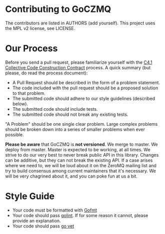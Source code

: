 # Contributing to GoCZMQ

The contributors are listed in AUTHORS (add yourself). This project uses the MPL v2 license, see LICENSE.

# Our Process
Before you send a pull request, please familiarize yourself with the [C4.1 Collective Code Construction Contract](http://rfc.zeromq.org/spec:22) process. A quick summary (but please, do read the process document):
* A Pull Request should be described in the form of a problem statement.
* The code included with the pull request should be a proposed solution to that problem.
* The submitted code should adhere to our style guidelines (described below).
* The submitted code should include tests.
* The submitted code should not break any existing tests.

"A Problem" should be one single clear problem. Large complex problems should be broken down into a series of smaller problems when ever possible.

**Please be aware** that GoCZMQ is **not versioned**. We merge to master. We deploy from master. Master is expected to be working, at all times. We strive to do our very best to never break public API in this library. Changes can be additive, but they can not break the existing API. If a case arises where we need to, we will be loud about it on the ZeroMQ mailing list and try to build consensus among current maintainers that it's necessary. We will be very chagrined about it, and you can poke fun at us a bit.

# Style Guide
* Your code must be formatted with [Gofmt](https://blog.golang.org/go-fmt-your-code)
* Your code should pass [golint](https://github.com/golang/lint). If for some reason it cannot, please provide an explanation.
* Your code should pass [go vet](https://golang.org/cmd/vet/)


